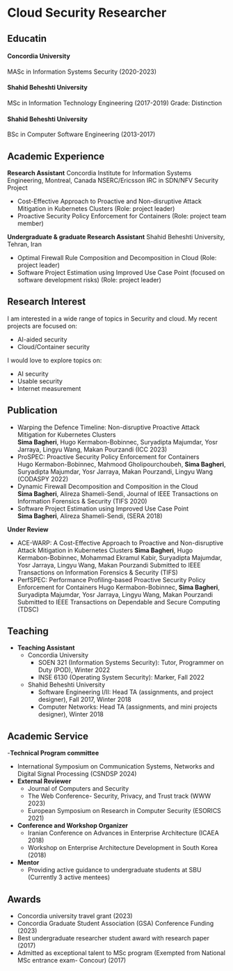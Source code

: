 # Cloud Security Researcher


## Educatin
#### Concordia University
MASc in Information Systems Security (2020-2023)

#### Shahid Beheshti University
MSc in Information Technology Engineering (2017-2019)
Grade: Distinction

#### Shahid Beheshti University
BSc in Computer Software Engineering (2013-2017)

## Academic Experience
**Research Assistant**
Concordia Institute for Information Systems Engineering, Montreal, Canada
NSERC/Ericsson IRC in SDN/NFV Security Project
- Cost-Effective Approach to Proactive and Non-disruptive Attack Mitigation in Kubernetes Clusters (Role: project leader)
- Proactive Security Policy Enforcement for Containers (Role: project team member)

**Undergraduate & graduate Research Assistant**
Shahid Beheshti University, Tehran, Iran
- Optimal Firewall Rule Composition and Decomposition in Cloud (Role: project leader)
- Software Project Estimation using Improved Use Case Point (focused on software development risks) (Role: project leader)
  
## Research Interest
I am interested in a wide range of topics in Security and cloud. My recent projects are focused on:
- AI-aided security
- Cloud/Container security

I would love to explore topics on:
- AI security
- Usable security
- Internet measurement

## Publication
- Warping the Defence Timeline: Non-disruptive Proactive Attack Mitigation for Kubernetes Clusters  
  **Sima Bagheri**, Hugo Kermabon-Bobinnec, Suryadipta Majumdar, Yosr Jarraya, Lingyu Wang, Makan Pourzandi (ICC 2023)
- ProSPEC: Proactive Security Policy Enforcement for Containers  
  Hugo Kermabon-Bobinnec, Mahmood Gholipourchoubeh, **Sima Bagheri**, Suryadipta Majumdar, Yosr Jarraya, Makan Pourzandi, Lingyu Wang (CODASPY 2022)
- Dynamic Firewall Decomposition and Composition in the Cloud  
  **Sima Bagheri**, Alireza Shameli-Sendi, Journal of IEEE Transactions on Information Forensics & Security (TIFS 2020)
- Software Project Estimation using Improved Use Case Point  
  **Sima Bagheri**, Alireza Shameli-Sendi, (SERA 2018)  
  
**Under Review**
- ACE-WARP: A Cost-Effective Approach to Proactive and Non-disruptive Attack Mitigation in Kubernetes Clusters
  **Sima Bagheri**, Hugo Kermabon-Bobinnec, Mohammad Ekramul Kabir, Suryadipta Majumdar, Yosr Jarraya, Lingyu Wang, Makan Pourzandi
  Submitted to IEEE Transactions on Information Forensics & Security (TIFS)
- PerfSPEC: Performance Profiling-based Proactive Security Policy Enforcement for Containers
  Hugo Kermabon-Bobinnec, **Sima Bagheri**, Suryadipta Majumdar, Yosr Jarraya, Lingyu Wang, Makan Pourzandi
  Submitted to IEEE Transactions on Dependable and Secure Computing (TDSC)


## Teaching
- **Teaching Assistant**
  - Concordia University
    - SOEN 321 (Information Systems Security): Tutor, Programmer on Duty (POD), Winter 2022
    - INSE 6130 (Operating System Security): Marker, Fall 2022
  - Shahid Beheshti University
    - Software Engineering I/II: Head TA (assignments, and project designer), Fall 2017, Winter 2018
    - Computer Networks: Head TA (assignments, and mini projects designer), Winter 2018

## Academic Service
-**Technical Program committee**
  - International Symposium on Communication Systems, Networks and Digital Signal Processing (CSNDSP 2024)
- **External Reviewer**
  - Journal of Computers and Security
  - The Web Conference- Security, Privacy, and Trust track (WWW 2023)
  - European Symposium on Research in Computer Security (ESORICS 2021)
- **Conference and Workshop Organizer**
  - Iranian Conference on Advances in Enterprise Architecture (ICAEA 2018)
  - Workshop on Enterprise Architecture Development in South Korea (2018)
- **Mentor**
  - Providing active guidance to undergraduate students at SBU (Currently 3 active mentees)

## Awards
- Concordia university travel grant (2023)
- Concordia Graduate Student Association (GSA) Conference Funding (2023)
- Best undergraduate researcher student award with research paper (2017)
- Admitted as exceptional talent to MSc program (Exempted from National MSc entrance exam- Concour) (2017)

